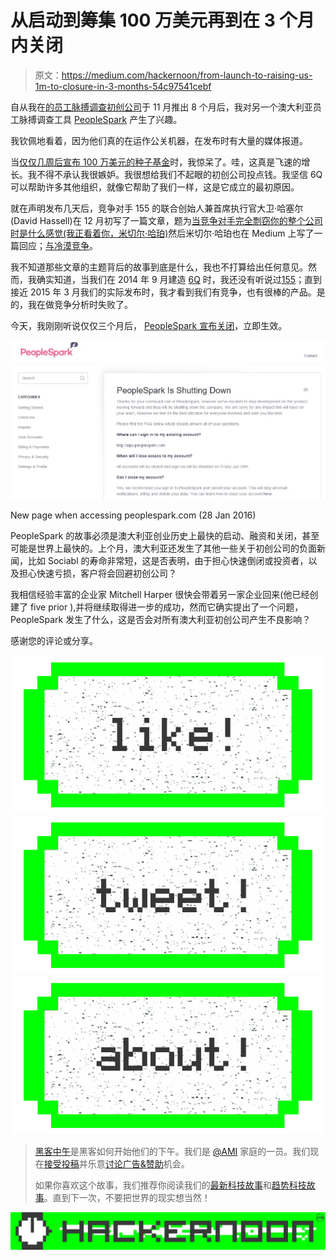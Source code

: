 # 从启动到筹集 100 万美元再到在 3 个月内关闭

> 原文：<https://medium.com/hackernoon/from-launch-to-raising-us-1m-to-closure-in-3-months-54c97541cebf>

自从我在[的员工脉搏调查初创公司](http://www.6q.io)于 11 月推出 8 个月后，我对另一个澳大利亚员工脉搏调查工具 [PeopleSpark](http://www.peoplespark.com) 产生了兴趣。

我钦佩地看着，因为他们真的在运作公关机器，在发布时有大量的媒体报道。

当[仅仅几周后宣布 100 万美元的种子基金](http://www.startupdaily.net/2015/12/bigcommerce-cofounder-mitchell-harper-goes-all-in-on-new-platform-peoplespark-leading-usd1-million-seed-round/)时，我惊呆了。哇，这真是飞速的增长。我不得不承认我很嫉妒。我很想给我们不起眼的初创公司投点钱。我坚信 6Q 可以帮助许多其他组织，就像它帮助了我们一样，这是它成立的最初原因。

就在声明发布几天后，竞争对手 155 的联合创始人兼首席执行官大卫·哈塞尔(David Hassell)在 12 月初写了一篇文章，题为[当竞争对手完全剽窃你的整个公司时是什么感觉(我正看着你，米切尔·哈珀)](/life-learning/what-it-feels-like-when-a-competitor-utterly-rips-off-your-entire-company-i-m-looking-at-you-def1e0528fa3#.ihzqr857e)然后米切尔·哈珀也在 Medium 上写了一篇回应；[与冷漠竞争](/@mitchellharper/competing-against-indifference-c5c0f6e79c05#.550e6mw12)。

我不知道那些文章的主题背后的故事到底是什么，我也不打算给出任何意见。然而，我确实知道，当我们在 2014 年 9 月建造 [6Q](http://www.6q.io) 时，我还没有听说过[155](http://www.15five.com)；直到接近 2015 年 3 月我们的实际发布时，我才看到我们有竞争，也有很棒的产品。是的，我在做竞争分析时失败了。

今天，我刚刚听说仅仅三个月后， [PeopleSpark 宣布关闭](http://www.startupsmart.com.au/planning/business-planning/australian-startup-with-us1-million-in-funding-shuts-down-after-three-months/2016012816360.html)，立即生效。

![](img/eb44318ac927b1df975e2c7699528bc0.png)

New page when accessing peoplespark.com (28 Jan 2016)

PeopleSpark 的故事必须是澳大利亚创业历史上最快的启动、融资和关闭，甚至可能是世界上最快的。上个月，澳大利亚还发生了其他一些关于初创公司的负面新闻，比如 Sociabl 的寿命非常短，这是否表明，由于担心快速倒闭或投资者，以及担心快速亏损，客户将会回避初创公司？

我相信经验丰富的企业家 Mitchell Harper 很快会带着另一家企业回来(他已经创建了 five prior ),并将继续取得进一步的成功，然而它确实提出了一个问题，PeopleSpark 发生了什么，这是否会对所有澳大利亚初创公司产生不良影响？

感谢您的评论或分享。

[![](img/50ef4044ecd4e250b5d50f368b775d38.png)](http://bit.ly/HackernoonFB)[![](img/979d9a46439d5aebbdcdca574e21dc81.png)](https://goo.gl/k7XYbx)[![](img/2930ba6bd2c12218fdbbf7e02c8746ff.png)](https://goo.gl/4ofytp)

> [黑客中午](http://bit.ly/Hackernoon)是黑客如何开始他们的下午。我们是 [@AMI](http://bit.ly/atAMIatAMI) 家庭的一员。我们现在[接受投稿](http://bit.ly/hackernoonsubmission)并乐意[讨论广告&赞助](mailto:partners@amipublications.com)机会。
> 
> 如果你喜欢这个故事，我们推荐你阅读我们的[最新科技故事](http://bit.ly/hackernoonlatestt)和[趋势科技故事](https://hackernoon.com/trending)。直到下一次，不要把世界的现实想当然！

[![](img/be0ca55ba73a573dce11effb2ee80d56.png)](https://goo.gl/Ahtev1)